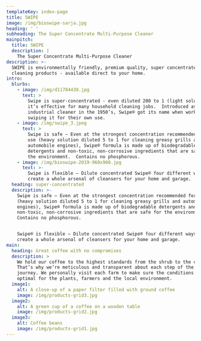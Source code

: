 ```yaml
---
templateKey: index-page
title: SWIPE
image: /img/bioswipe-sarja.jpg
heading: ' '
subheading: The Super Concentrate Multi-Purpose Cleaner
mainpitch:
  title: SWIPE
  description: |
    The Super Concentrate Multi-Purpose Cleaner
description: >-
  SWIPE is environmentally friendly, premium quality, super concentrated
  cleaning products - available direct to your home.
intro:
  blurbs:
    - image: /img/d11784438.jpg
      text: >
        Swipe is super-concentrated - even diluted 200 to 1 (light solution),
        it’s effective for many household cleaning jobs.  Introduced as an
        industrial cleaner in the 1950’s, Swipe® got its name when workers began
        swiping it for their own use.
    - image: /img/swipe_3.jpeg
      text: >
        Swipe is safe – Even at the strongest concentration recommended for home
        use (heavy solution diluted 5 to 1 for cleaning greasy grills and
        automobile engines), Swipe® formula is made up of biodegradable
        detergents and non-toxic, non-corrosive ingredients that are safe for
        the environment.  Contains no phosphorous.
    - image: /img/bioswipe-2019-960x960.jpg
      text: >-
        Swipe is flexible – Dilute concentrated Swipe® four different ways to
        create a whole arsenal of cleansers for your home and garage. 
  heading: super-concentrated
  description: >-
    Swipe is safe – Even at the strongest concentration recommended for home use
    (heavy solution diluted 5 to 1 for cleaning greasy grills and automobile
    engines), Swipe® formula is made up of biodegradable detergents and
    non-toxic, non-corrosive ingredients that are safe for the environment. 
    Contains no phosphorous.


    Swipe® is flexible – Dilute concentrated Swipe® four different ways to
    create a whole arsenal of cleansers for your home and garage. 
main:
  heading: Great coffee with no compromises
  description: >
    We hold our coffee to the highest standards from the shrub to the cup.
    That’s why we’re meticulous and transparent about each step of the coffee’s
    journey. We personally visit each farm to make sure the conditions are
    optimal for the plants, farmers and the local environment.
  image1:
    alt: A close-up of a paper filter filled with ground coffee
    image: /img/products-grid3.jpg
  image2:
    alt: A green cup of a coffee on a wooden table
    image: /img/products-grid2.jpg
  image3:
    alt: Coffee beans
    image: /img/products-grid1.jpg
---
```


